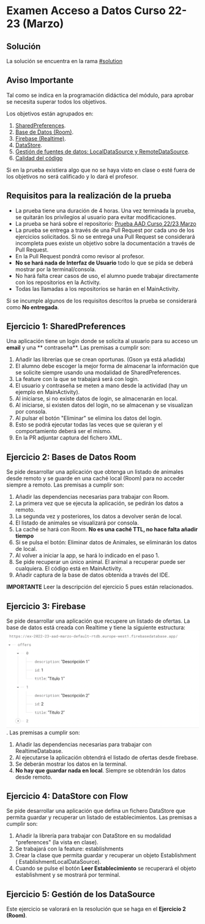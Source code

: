 # Examen Acceso a Datos Curso 22-23 (Marzo)

## Solución

La solución se encuentra en la rama [#solution](https://github.com/IESAM-DAM/ex_22_23_aad_marzo/tree/solution) 

## Aviso Importante

Tal como se indica en la programación didáctica del módulo, para aprobar se necesita superar todos
los objetivos.

Los objetivos están agrupados en:

1. [SharedPreferences](https://iesam-dam.github.io/acceso-a-datos/evaluation/ra-sharedpreference.html).
2. [Base de Datos (Room)](https://iesam-dam.github.io/acceso-a-datos/evaluation/ra-room.html).
3. [Firebase (Realtime)](https://iesam-dam.github.io/acceso-a-datos/evaluation/ra-firebase.html).
4. [DataStore](https://iesam-dam.github.io/acceso-a-datos/evaluation/ra-flow.html).
5. [Gestión de fuentes de datos: LocalDataSource y RemoteDataSource](https://iesam-dam.github.io/acceso-a-datos/evaluation/ra-data-sources.html).
6. [Calidad del código](https://iesam-dam.github.io/acceso-a-datos/evaluation/ra-commons.html)

Si en la prueba existiera algo que no se haya visto en clase o esté fuera de los objetivos no será
calificado y lo dará el profesor.

## Requisitos para la realización de la prueba

- La prueba tiene una duración de 4 horas. Una vez terminada la prueba, se quitarán los privilegios
  al usuario para evitar modificaciones.
- La prueba se hará sobre el
  repositorio: [Prueba AAD Curso 22/23 Marzo](https://github.com/IESAM-DAM/ex_22_23_aad_marzo.git)
- La prueba se entrega a través de una Pull Request por cada uno de los ejercicios solicitados. Si
  no se entrega una Pull Request se considerará incompleta pues existe un objetivo sobre la
  documentación a través de Pull Request.
- En la Pull Request pondrá como revisor al profesor.
- **No se hará nada de Interfaz de Usuario** todo lo que se pida se deberá mostrar por la
  terminal/consola.
- No hará falta crear casos de uso, el alumno puede trabajar directamente con los repositorios en la
  Activity.
- Todas las llamadas a los repositorios se harán en el MainActivity.

Si se incumple algunos de los requisitos descritos la prueba se considerará como **No entregada**.

## Ejercicio 1: SharedPreferences

Una aplicación tiene un login donde se solicita al usuario para su acceso un **email** y una **
contraseña**. Las premisas a cumplir son:

1. Añadir las librerías que se crean oportunas. (Gson ya está añadida)
2. El alumno debe escoger la mejor forma de almacenar la información que se solicite siempre usando
   una modalidad de SharedPreferences.
3. La feature con la que se trabajará será con login.
4. El usuario y contraseña se meten a mano desde la actividad (hay un ejemplo en MainActivity).
5. Al iniciarse, si no existe datos de login, se almacenarán en local.
6. Al iniciarse, si existen datos del login, no se almacenan y se visualizan por consola.
7. Al pulsar el botón "Eliminar" se elimina los datos del login.
8. Esto se podrá ejecutar todas las veces que se quieran y el comportamiento deberá ser el mismo.
9. En la PR adjuntar captura del fichero XML.

## Ejercicio 2: Bases de Datos Room

Se pide desarrollar una aplicación que obtenga un listado de animales desde remoto y se guarde en
una caché local (Room) para no acceder siempre a remoto. Las premisas a cumplir son:

1. Añadir las dependencias necesarias para trabajar con Room.
2. La primera vez que se ejecuta la aplicación, se pedirán los datos a remoto.
3. La segunda vez y posteriores, los datos a devolver serán de local.
4. El listado de animales se visualizará por consola.
5. La caché se hará con Room. **No es una caché TTL, no hace falta añadir tiempo**
6. Si se pulsa el botón: Eliminar datos de Animales, se eliminarán los datos de local.
7. Al volver a iniciar la app, se hará lo indicado en el paso 1.
8. Se pide recuperar un único animal. El animal a recuperar puede ser cualquiera. El código está en
   MainActivity.
9. Añadir captura de la base de datos obtenida a través del IDE.

**IMPORTANTE**
Leer la descripción del ejercicio 5 pues están relacionados.

## Ejercicio 3: Firebase

Se pide desarrollar una aplicación que recupere un listado de ofertas. La base de datos está creada
con Realtime
y tiene la siguiente estructura:  ![](/assets/img_firebase.png). Las premisas a cumplir son:

1. Añadir las dependencias necesarias para trabajar con RealtimeDatabase.
2. Al ejecutarse la aplicación obtendrá el listado de ofertas desde firebase.
3. Se deberán mostrar los datos en la terminal.
4. **No hay que guardar nada en local**. Siempre se obtendrán los datos desde remoto.

## Ejercicio 4: DataStore con Flow

Se pide desarrollar una aplicación que defina un fichero DataStore que permita guardar y recuperar
un listado de establecimientos. Las premisas a cumplir son:

1. Añadir la librería para trabajar con DataStore en su modalidad "preferences" (la vista en clase).
2. Se trabajará con la feature: establishments
3. Crear la clase que permita guardar y recuperar un objeto Establishment (
   EstablishmentLocalDataSource).
4. Cuando se pulse el botón **Leer Establecimiento** se recuperará el objeto establishment y se
   mostrará
   por terminal.

## Ejercicio  5: Gestión de los DataSource

Este ejercicio se valorará en la resolución que se haga en el **Ejercicio 2 (Room)**.


